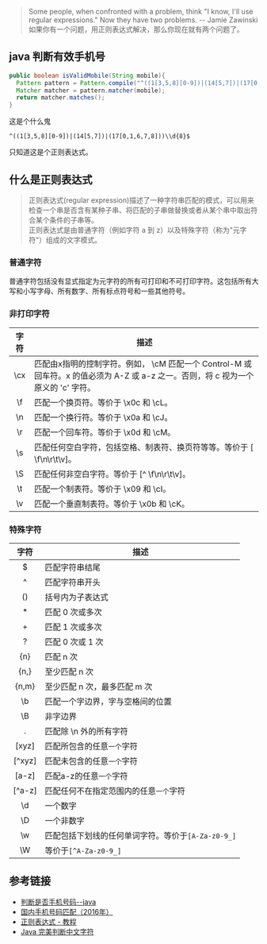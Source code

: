 >Some people, when confronted with a problem, think "I know, I'll use regular expressions." Now they have two problems.  -- Jamie Zawinski    
如果你有一个问题，用正则表达式解决，那么你现在就有两个问题了。

## java 判断有效手机号
```java
public boolean isValidMobile(String mobile){
  Pattern pattern = Pattern.compile("^((1[3,5,8][0-9])|(14[5,7])|(17[0,1,6,7,8]))\\d{8}$");
  Matcher matcher = pattern.matcher(mobile);
  return matcher.matches();
}
```
这是个什么鬼
```
^((1[3,5,8][0-9])|(14[5,7])|(17[0,1,6,7,8]))\\d{8}$
```
只知道这是个正则表达式。
## 什么是正则表达式
> 正则表达式(regular expression)描述了一种字符串匹配的模式，可以用来检查一个串是否含有某种子串、将匹配的子串做替换或者从某个串中取出符合某个条件的子串等。  
正则表达式是由普通字符（例如字符 a 到 z）以及特殊字符（称为"元字符"）组成的文字模式。

### 普通字符
普通字符包括没有显式指定为元字符的所有可打印和不可打印字符。这包括所有大写和小写字母、所有数字、所有标点符号和一些其他符号。  

### 非打印字符

|  字符 | 描述 |  
| :----: | ---- |  
| \cx|匹配由x指明的控制字符。例如， \cM 匹配一个 Control-M 或回车符。x 的值必须为 A-Z 或 a-z 之一。否则，将 c 视为一个原义的 'c' 字符。|
| \f | 匹配一个换页符。等价于 \x0c 和 \cL。
| \n | 匹配一个换行符。等价于 \x0a 和 \cJ。   |
| \r | 匹配一个回车符。等价于 \x0d 和 \cM。 |
| \s | 匹配任何空白字符，包括空格、制表符、换页符等等。等价于 [ \f\n\r\t\v]。|
| \S | 匹配任何非空白字符。等价于 [^ \f\n\r\t\v]。|
| \t | 匹配一个制表符。等价于 \x09 和 \cI。|
| \v | 匹配一个垂直制表符。等价于 \x0b 和 \cK。|
### 特殊字符
|  字符 | 描述 |  
| :----: | ---- |  
| $ |匹配字符串结尾|
|^|匹配字符串开头|
|()|括号内为子表达式|
|*|匹配 0 次或多次|
|+|匹配 1 次或多次|
|?|匹配 0 次或 1 次|
|{n}|匹配 n 次|
|{n,}|至少匹配 n 次|
|{n,m}|至少匹配 n 次，最多匹配 m 次|
|\b|匹配一个字边界，字与空格间的位置|
|\B |非字边界|
|.|匹配除 \n 外的所有字符|
|[xyz]|匹配所包含的任意`一个`字符|
|[^xyz]|匹配未包含的任意`一个`字符|
|[a-z]|匹配a-z的任意`一个`字符|
|[^a-z]|匹配任何不在指定范围内的任意`一个`字符|
|\d|一个数字|
|\D|一个非数字|
|\w|匹配包括下划线的任何单词字符。等价于`[A-Za-z0-9_]`|
|\W|等价于`[^A-Za-z0-9_]`|
## 参考链接
- [判断是否手机号码--java](http://blog.csdn.net/lonewolf521125/article/details/45483855)
- [国内手机号码匹配（2016年）](http://www.oschina.net/code/snippet_149862_45861)
- [正则表达式 - 教程](http://www.runoob.com/regexp/regexp-tutorial.html)
- [Java 完美判断中文字符](http://www.micmiu.com/lang/java/java-check-chinese/)
